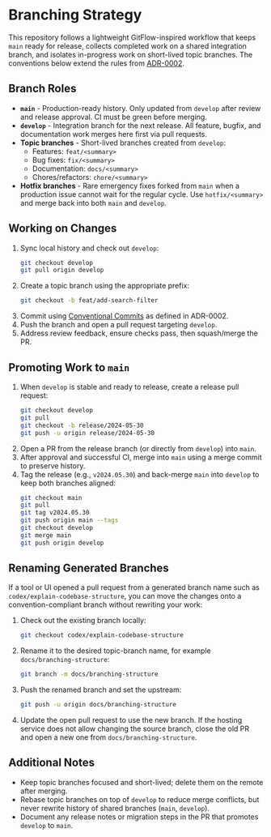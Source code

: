 # Branching Strategy

This repository follows a lightweight GitFlow-inspired workflow that keeps `main` ready for release, collects completed work on a shared integration branch, and isolates in-progress work on short-lived topic branches. The conventions below extend the rules from [ADR-0002](adr/0002-conventions.md).

## Branch Roles
- **`main`** - Production-ready history. Only updated from `develop` after review and release approval. CI must be green before merging.
- **`develop`** - Integration branch for the next release. All feature, bugfix, and documentation work merges here first via pull requests.
- **Topic branches** - Short-lived branches created from `develop`:
  - Features: `feat/<summary>`
  - Bug fixes: `fix/<summary>`
  - Documentation: `docs/<summary>`
  - Chores/refactors: `chore/<summary>`
- **Hotfix branches** - Rare emergency fixes forked from `main` when a production issue cannot wait for the regular cycle. Use `hotfix/<summary>` and merge back into both `main` and `develop`.

## Working on Changes
1. Sync local history and check out `develop`:
   ```bash
   git checkout develop
   git pull origin develop
   ```
2. Create a topic branch using the appropriate prefix:
   ```bash
   git checkout -b feat/add-search-filter
   ```
3. Commit using [Conventional Commits](https://www.conventionalcommits.org/) as defined in ADR-0002.
4. Push the branch and open a pull request targeting `develop`.
5. Address review feedback, ensure checks pass, then squash/merge the PR.

## Promoting Work to `main`
1. When `develop` is stable and ready to release, create a release pull request:
   ```bash
   git checkout develop
   git pull
   git checkout -b release/2024-05-30
   git push -u origin release/2024-05-30
   ```
2. Open a PR from the release branch (or directly from `develop`) into `main`.
3. After approval and successful CI, merge into `main` using a merge commit to preserve history.
4. Tag the release (e.g., `v2024.05.30`) and back-merge `main` into `develop` to keep both branches aligned:
   ```bash
   git checkout main
   git pull
   git tag v2024.05.30
   git push origin main --tags
   git checkout develop
   git merge main
   git push origin develop
   ```

## Renaming Generated Branches
If a tool or UI opened a pull request from a generated branch name such as `codex/explain-codebase-structure`, you can move the changes onto a convention-compliant branch without rewriting your work:

1. Check out the existing branch locally:
   ```bash
   git checkout codex/explain-codebase-structure
   ```
2. Rename it to the desired topic-branch name, for example `docs/branching-structure`:
   ```bash
   git branch -m docs/branching-structure
   ```
3. Push the renamed branch and set the upstream:
   ```bash
   git push -u origin docs/branching-structure
   ```
4. Update the open pull request to use the new branch. If the hosting service does not allow changing the source branch, close the old PR and open a new one from `docs/branching-structure`.

## Additional Notes
- Keep topic branches focused and short-lived; delete them on the remote after merging.
- Rebase topic branches on top of `develop` to reduce merge conflicts, but never rewrite history of shared branches (`main`, `develop`).
- Document any release notes or migration steps in the PR that promotes `develop` to `main`.

